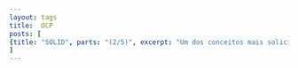 ```yaml
---
layout: tags
title:  OCP
posts: [
{title: "SOLID", parts: "(2/5)", excerpt: "Um dos conceitos mais solicitados hoje no mundo do desenvolvimento é o conhecimento de SOLID. Nesse post, vamos explorar o OCP - Open-Closed Principle.", url: /2025/07/solid-ocp}
]
---
```


